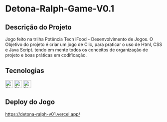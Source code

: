 # Detona-Ralph-Game-V0.1

## Descrição do Projeto
Jogo feito na trilha Potência Tech iFood - Desenvolvimento de Jogos.
O Objetivo do projeto é criar um jogo de Clic, para praticar o uso de Html, CSS e Java Script. tendo em mente todos os conceitos de organização de projeto e boas práticas em codificação.


## Tecnologias 
<img height="25px" alt="Static Badge" src="https://img.shields.io/badge/HTML-E34F26?logo=html5&logoColor=ffffff&labelColor=E34F26&color=E34F26&text_size=15&style=for-the-badge"> <img height="25px" alt="Static Badge" src="https://img.shields.io/badge/CSS 3-1572B6?logo=css3&logoColor=ffffff&labelColor=1572B6&color=1572B6&text_size=15&style=for-the-badge"> <img height="25" alt="Static Badge" src="https://img.shields.io/badge/JavaScript-F7DF1E?logo=javascript&logoColor=ffffff&labelColor=F7DF1E&color=F7DF1E&text_size=15&style=for-the-badge">


## Deploy do Jogo 
https://detona-ralph-v01.vercel.app/

